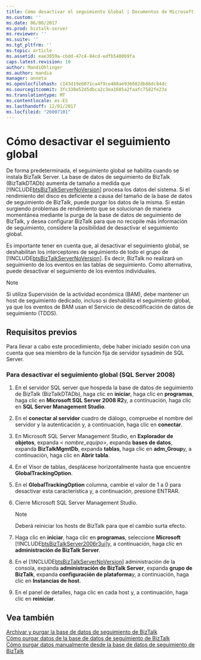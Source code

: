 ```yaml
---
title: Cómo desactivar el seguimiento Global | Documentos de Microsoft
ms.custom: ''
ms.date: 06/08/2017
ms.prod: biztalk-server
ms.reviewer: ''
ms.suite: ''
ms.tgt_pltfrm: ''
ms.topic: article
ms.assetid: eae3059a-cbdd-47c4-84cd-edfb5480b9fa
caps.latest.revision: 10
author: MandiOhlinger
ms.author: mandia
manager: anneta
ms.openlocfilehash: c143d19e6071ca4f9ce488ae936082db86dc84dc
ms.sourcegitcommit: 3fc338e52d5dbca2c3ea1685a2faafc7582fe23a
ms.translationtype: MT
ms.contentlocale: es-ES
ms.lasthandoff: 12/01/2017
ms.locfileid: "26007101"
---
```

# <a name="how-to-turn-off-global-tracking"></a>Cómo desactivar el seguimiento global
De forma predeterminada, el seguimiento global se habilita cuando se instala BizTalk Server. La base de datos de seguimiento de BizTalk (BizTalkDTADb) aumenta de tamaño a medida que [!INCLUDE[btsBizTalkServerNoVersion](../includes/btsbiztalkservernoversion-md.md)] procesa los datos del sistema. Si el rendimiento del disco es deficiente a causa del tamaño de la base de datos de seguimiento de BizTalk, puede purgar los datos de la misma. Si están surgiendo problemas de rendimiento que se solucionan de manera momentánea mediante la purga de la base de datos de seguimiento de BizTalk, y desea configurar BizTalk para que no recopile más información de seguimiento, considere la posibilidad de desactivar el seguimiento global.  
  
 Es importante tener en cuenta que, al desactivar el seguimiento global, se deshabilitan los interceptores de seguimiento de todo el grupo de [!INCLUDE[btsBizTalkServerNoVersion](../includes/btsbiztalkservernoversion-md.md)]. Es decir, BizTalk no realizará un seguimiento de los eventos en las tablas de seguimiento. Como alternativa, puede desactivar el seguimiento de los eventos individuales.  
  
> [!NOTE]
>  Si utiliza Supervisión de la actividad económica (BAM), debe mantener un host de seguimiento dedicado, incluso si deshabilita el seguimiento global, ya que los eventos de BAM usan el Servicio de descodificación de datos de seguimiento (TDDS).  
  
## <a name="prerequisites"></a>Requisitos previos  
 Para llevar a cabo este procedimiento, debe haber iniciado sesión con una cuenta que sea miembro de la función fija de servidor sysadmin de SQL Server.  
  
### <a name="to-turn-off-global-tracking-sql-server-2008"></a>Para desactivar el seguimiento global (SQL Server 2008)  
  
1.  En el servidor SQL server que hospeda la base de datos de seguimiento de BizTalk (BizTalkDTADb), haga clic en **iniciar**, haga clic en **programas**, haga clic en **Microsoft SQL Server 2008 R2**y, a continuación, haga clic en  **SQL Server Management Studio**.  
  
2.  En el **conectar al servidor** cuadro de diálogo, compruebe el nombre del servidor y la autenticación y, a continuación, haga clic en **conectar**.  
  
3.  En Microsoft SQL Server Management Studio, en **Explorador de objetos**, expanda \< *nombre_equipo*\>, expanda **bases de datos**, expanda  **BizTalkMgmtDb**, expanda **tablas**, haga clic en **adm_Group**y, a continuación, haga clic en **Abrir tabla**.  
  
4.  En el Visor de tablas, desplácese horizontalmente hasta que encuentre **GlobalTrackingOption**.  
  
5.  En el **GlobalTrackingOption** columna, cambie el valor de 1 a 0 para desactivar esta característica y, a continuación, presione ENTRAR.  
  
6.  Cierre Microsoft SQL Server Management Studio.  
  
    > [!NOTE]
    >  Deberá reiniciar los hosts de BizTalk para que el cambio surta efecto.  
  
7.  Haga clic en **iniciar**, haga clic en **programas**, seleccione **Microsoft** [!INCLUDE[btsBizTalkServer2006r3ui](../includes/btsbiztalkserver2006r3ui-md.md)]y, a continuación, haga clic en **administración de BizTalk Server**.  
  
8.  En el [!INCLUDE[btsBizTalkServerNoVersion](../includes/btsbiztalkservernoversion-md.md)] administración de la consola, expanda **administración de BizTalk Server**, expanda **grupo de BizTalk**, expanda **configuración de plataforma**y, a continuación, haga clic en  **Instancias de host**.  
  
9. En el panel de detalles, haga clic en cada host y, a continuación, haga clic en **reiniciar**.  
  
## <a name="see-also"></a>Vea también  
 [Archivar y purgar la base de datos de seguimiento de BizTalk](../core/archiving-and-purging-the-biztalk-tracking-database.md)   
 [Cómo purgar datos de la base de datos de seguimiento de BizTalk](../core/how-to-purge-data-from-the-biztalk-tracking-database.md)   
 [Cómo purgar datos manualmente desde la base de datos de seguimiento de BizTalk](../core/how-to-manually-purge-data-from-the-biztalk-tracking-database.md)